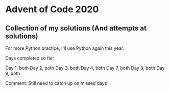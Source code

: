 # Advent of Code 2020
## Collection of my solutions (And attempts at solutions)

For more Python practice, I'll use Python again this year.

Days completed so far:

Day 1, both
Day 2, both
Day 3, both
Day 4, both
Day 7, both
Day 8, both
Day 9, both

Comment: Still need to catch up on missed days